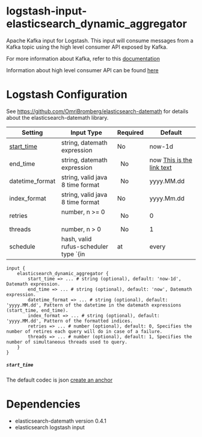 logstash-input-elasticsearch_dynamic_aggregator
====================

Apache Kafka input for Logstash. This input will consume messages from a Kafka topic using the high level consumer API exposed by Kafka. 

For more information about Kafka, refer to this [documentation](http://kafka.apache.org/documentation.html) 

Information about high level consumer API can be found [here](http://kafka.apache.org/documentation.html#highlevelconsumerapi)

Logstash Configuration
====================

See https://github.com/OmriBromberg/elasticsearch-datemath for details about the elasticsearch-datemath library.

| Setting       | Input Type    | Required | Default |
| ------------- | ------------- | -------- | ------- |
| [start_time](#start_time)    | string, datemath expression        | No       |  now-1d |
| end_time      | string, datemath expression |   No    |  now    [This is the link text](#headin)|
| datetime_format | string, valid java 8 time format     |    No   | yyyy.MM.dd|
| index_format   | string, valid java 8 time format        | No       |  yyyy.Mm.dd |
| retries      | number, n >= 0      |   No    |  0    |
| threads | number, n > 0     |    No   | 1|
| schedule    | hash, valid rufus-scheduler type `{in|at|every|cron => x}`       | Yes       |   |


    input {
        elasticsearch_dynamic_aggregator {
            start_time => ... # string (optional), default: 'now-1d', Datemath expression.
            end_time => ... # string (optional), default: 'now', Datemath expression.
            datetime_format => ... # string (optional), default: 'yyyy.MM.dd', Pattern of the datetime in the datemath expressions (start_time, end_time).
            index_format => ... # string (optional), default: 'yyyy.MM.dd', Pattern of the formatted indices.
            retries => ... # number (optional), default: 0, Specifies the number of retires each query will do in case of a failure.
            threads => ... # number (optional), default: 1, Specifies the number of simultaneous threads used to query.
        }
    }
##### `start_time`
The default codec is json 
[create an anchor](#Dependencies)

Dependencies
====================

* elasticsearch-datemath version 0.4.1
* elasticsearch logstash input
